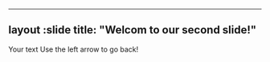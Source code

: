 
---
layout :slide
title: "Welcom to our second slide!"
---

Your text
Use the left arrow to go back!
